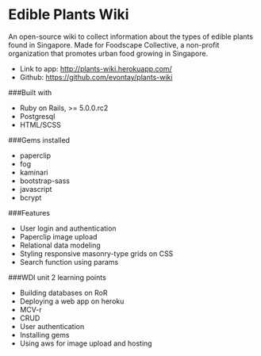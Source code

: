 # Edible Plants Wiki
An open-source wiki to collect information about the types of edible plants found in Singapore. Made for Foodscape Collective, a non-profit organization that promotes urban food growing in Singapore.

* Link to app: http://plants-wiki.herokuapp.com/
* Github: https://github.com/evontay/plants-wiki

###Built with
- Ruby on Rails, >= 5.0.0.rc2
- Postgresql
- HTML/SCSS

###Gems installed
- paperclip
- fog
- kaminari
- bootstrap-sass
- javascript
- bcrypt

###Features
- User login and authentication
- Paperclip image upload
- Relational data modeling
- Styling responsive masonry-type grids on CSS
- Search function using params


###WDI unit 2 learning points
* Building databases on RoR
* Deploying a web app on heroku
* MCV-r
* CRUD
* User authentication
* Installing gems
* Using aws for image upload and hosting
